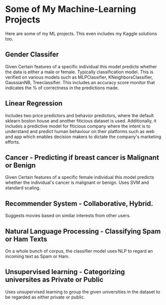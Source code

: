 # Some of My Machine-Learning Projects
Here are some of my ML projects. This even includes my Kaggle solutions too. 

## Gender Classifer 
Given Certain features of a specific individual this model predicts whether the data is either a male or female. Typically classification model. This is verified on various models such as MLPClassifier, KNeighborsClassifier, GaussianNB, Treeclassifier. This includes an accuracy score monitor that indicates the % of correctness in the predictions made.

## Linear Regression 
Includes two price predictors and behavior predictors, where the default sklearn boston house and another fiticious dataset is used. Additionally, it includes a predictive model for fiticious company where the intent is to understand and predict human behaviour on their platforms such as web and app which enables decision makers to dictate the company's marketing efforts. 

## Cancer - Predicting if breast cancer is Malignant or Benign
Given Certain features of a specific female individual this model predicts whether the individual's cancer is malignant or benign. Uses SVM and standard scaling.

## Recommender System - Collaborative, Hybrid. 
Suggests movies based on similar interests from other users. 

## Natural Language Processing - Classifying Spam or Ham Texts
 On a whole bunch of corpus, the classifier model uses NLP to regard an incoming text as Spam or Ham. 

## Unsupervised learning - Categorizing universites as Private or Public 
Uses unsupervised learning to group the given universities in the dataset to be regarded as either private or public.
